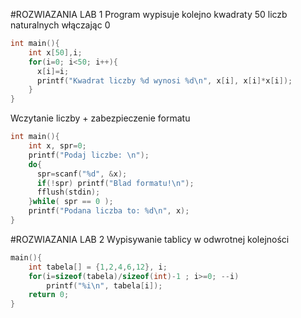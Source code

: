 #ROZWIAZANIA LAB 1
Program wypisuje kolejno kwadraty 50 liczb naturalnych włączając 0
```c
int main(){
	int x[50],i;
  	for(i=0; i<50; i++){
      x[i]=i;
      printf("Kwadrat liczby %d wynosi %d\n", x[i], x[i]*x[i]);
    }
}
```
Wczytanie liczby + zabezpieczenie formatu
```c
int main(){
  	int x, spr=0;
	printf("Podaj liczbe: \n");
	do{
      spr=scanf("%d", &x);
      if(!spr) printf("Blad formatu!\n");
      fflush(stdin);
  	}while( spr == 0 );
	printf("Podana liczba to: %d\n", x);
}
```
#ROZWIAZANIA LAB 2
Wypisywanie tablicy w odwrotnej kolejności
```c
main(){
	int tabela[] = {1,2,4,6,12}, i;
	for(i=sizeof(tabela)/sizeof(int)-1 ; i>=0; --i)
		printf("%i\n", tabela[i]);
	return 0;
}
```
